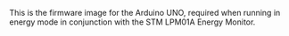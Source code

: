 This is the firmware image for the Arduino UNO, required when running in
energy mode in conjunction with the STM LPM01A Energy Monitor.
